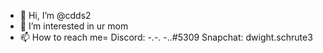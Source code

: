 - 👋 Hi, I’m @cdds2
- 👀 I’m interested in ur mom
- 📫 How to reach me= Discord: -.-. -..#5309 Snapchat: dwight.schrute3

<!---
cdds2/cdds2 is a ✨ special ✨ repository because its `README.md` (this file) appears on your GitHub profile.
You can click the Preview link to take a look at your changes.
--->
